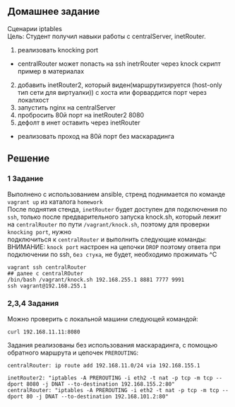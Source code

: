 ## Домашнее задание  
Сценарии iptables  
Цель: Студент получил навыки работы с centralServer, inetRouter.  
1) реализовать knocking port  
- centralRouter может попасть на ssh inetrRouter через knock скрипт  
пример в материалах  
2) добавить inetRouter2, который виден(маршрутизируется (host-only тип сети для виртуалки)) с хоста или форвардится порт через локалхост  
3) запустить nginx на centralServer  
4) пробросить 80й порт на inetRouter2 8080  
5) дефолт в инет оставить через inetRouter   
   
* реализовать проход на 80й порт без маскарадинга    
  
## Решение  
### 1 Задание 
Выполнено с использованием ansible, стренд поднимается по команде `vagrant up` из каталога `homework`  
После поднятия стенда, `inetRouter` будет доступен для подключения по `ssh`, только после предварительного запуска knock.sh, который лежит на `centralRouter` по пути `/vagrant/knock.sh`, поэтому для проверки `knocking port`, нужно   
подключиться к `centralRouter` и выполнить следующие команды:  
ВНИМАНИЕ: `knock port` настроен на цепочки `DROP` поэтому ответа при подключении по ssh, `без стука`, не будет, необходимо прожимать ^C  
```
vagrant ssh centralRouter
## далее с centralROuter
/bin/bash /vagrant/knock.sh 192.168.255.1 8881 7777 9991
ssh vagrant@192.168.255.1
```
### 2,3,4 Задания 
Можно проверить с локальной машини следующей командой:  
```
curl 192.168.11.11:8080
```
Задания реализованы без использования маскарадинга, с помощью обратного маршрута и цепочек `PREROUTING`:
```
centralRouter: ip route add 192.168.11.0/24 via 192.168.155.1  

inetRouter2: "iptables -A PREROUTING -i eth2 -t nat -p tcp -m tcp --dport 8080 -j DNAT --to-destination 192.168.155.2:80" 
centralRouter: "iptables -A PREROUTING -i eth2 -t nat -p tcp -m tcp --dport 80 -j DNAT --to-destination 192.168.101.2:80"
```


